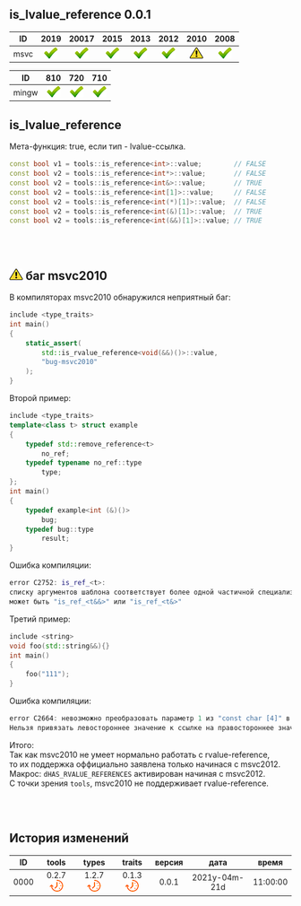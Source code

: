 
[P]: ../../../icons/progress.png
[V]: ../../../icons/success.png
[X]: ../../../icons/failed.png
[D]: ../../../icons/danger.png
[E]: ../../../icons/empty.png
[N]: ../../../icons/na.png

is_lvalue_reference 0.0.1
---

| **ID**  | 2019      | 20017     | 2015      | 2013      | 2012      | 2010      | 2008      |  
|:-------:|:---------:|:---------:|:---------:|:---------:|:---------:|:---------:|:---------:|  
|  msvc   | [![V]][M] | [![V]][M] | [![V]][M] | [![V]][M] | [![V]][M] | [![D]][0] | [![V]][M] |  

| **ID**  | 810       | 720       | 710       |  
|:-------:|:---------:|:---------:|:---------:|  
|  mingw  | [![V]][M] | [![V]][M] | [![V]][M] |  

[M]: #is_lvalue_reference  "мета-функция: true, если тип - lvalue-ссылка"  
[0]: #-баг-msvc2010  "msvc2010 не правильно определяет характеристики rvalue-reference типов"

is_lvalue_reference
--------
Мета-функция: true, если тип - lvalue-ссылка.  

```cpp
const bool v1 = tools::is_reference<int>::value;        // FALSE
const bool v2 = tools::is_reference<int*>::value;       // FALSE
const bool v2 = tools::is_reference<int&>::value;       // TRUE
const bool v2 = tools::is_reference<int[1]>::value;     // FALSE
const bool v2 = tools::is_reference<int(*)[1]>::value;  // FALSE
const bool v2 = tools::is_reference<int(&)[1]>::value;  // TRUE
const bool v2 = tools::is_reference<int(&&)[1]>::value; // TRUE
```

<br/>
<br/>

[![D]][0] баг msvc2010
---

В компиляторах msvc2010 обнаружился неприятный баг:
```cpp
include <type_traits>
int main()
{
    static_assert(
        std::is_rvalue_reference<void(&&)()>::value,
        "bug-msvc2010"
    );
}
```

Второй пример:

```cpp
include <type_traits>
template<class t> struct example
{
    typedef std::remove_reference<t>
        no_ref;
    typedef typename no_ref::type
        type;
};
int main()
{
    typedef example<int (&)()> 
        bug;
    typedef bug::type 
        result;
}
```
Ошибка компиляции:  

```cpp
error C2752: is_ref_<t>: 
списку аргументов шаблона соответствует более одной частичной специализации
может быть "is_ref_<t&&>" или "is_ref_<t&>"
```

Третий пример:  

```cpp
include <string>
void foo(std::string&&){}
int main()
{
    foo("111");
}
```

Ошибка компиляции:
```cpp
error C2664: невозможно преобразовать параметр 1 из "const char [4]" в "std::string &&"
Нельзя привязать левостороннее значение к ссылке на правостороннее значение
```

Итого:  
Так как msvc2010 не умеет нормально работать с rvalue-reference,  
то их поддержка оффициально заявлена только начинася с msvc2012.  
Макрос: `dHAS_RVALUE_REFERENCES` активирован начиная с msvc2012.  
С точки зрения `tools`, msvc2010 не поддерживает rvalue-reference.  

<br/>
<br/>

История изменений
---

| **ID** | tools           | types           | traits          | версия |     дата      |  время   |  
|:------:|:---------------:|:---------------:|:---------------:|:------:|:-------------:|:--------:|  
|  0000  | 0.2.7 [![P]][M] | 1.2.7 [![P]][M] | 0.1.3 [![P]][M] | 0.0.1  | 2021y-04m-21d | 11:00:00 |  



